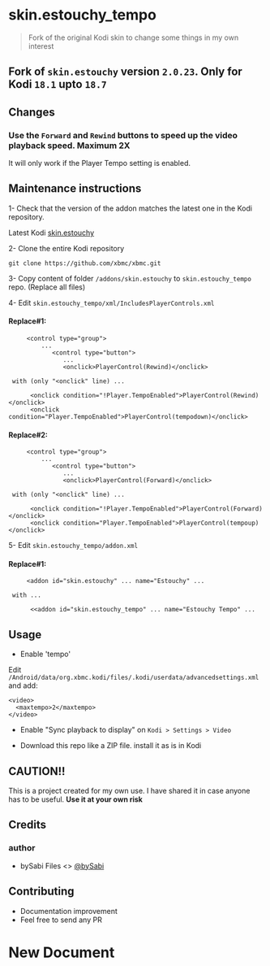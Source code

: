 # skin.estouchy_tempo

> Fork of the original Kodi skin to change some things in my own interest

## Fork of `skin.estouchy` version `2.0.23`. Only for Kodi `18.1` upto `18.7`

## Changes

### Use the `Forward` and `Rewind` buttons to speed up the video playback speed. Maximum 2X
It will only work if the Player Tempo setting is enabled.

## Maintenance instructions
1- Check that the version of the addon matches the latest one in the Kodi repository.

   Latest Kodi [skin.estouchy](https://github.com/xbmc/xbmc/blob/master/addons/skin.estouchy/addon.xml)
   
2- Clone the entire Kodi repository

   `git clone https://github.com/xbmc/xbmc.git`
   
3- Copy content of folder `/addons/skin.estouchy` to `skin.estouchy_tempo` repo. (Replace all files)

4- Edit `skin.estouchy_tempo/xml/IncludesPlayerControls.xml`

####   Replace#1:
   
```
     <control type="group">
         ...
            <control type="button">
               ...
               <onclick>PlayerControl(Rewind)</onclick>
```
    
     with (only "<onclick" line) ...
     
```
      <onclick condition="!Player.TempoEnabled">PlayerControl(Rewind)</onclick>
      <onclick condition="Player.TempoEnabled">PlayerControl(tempodown)</onclick>
```

     
####    Replace#2:
    
```
     <control type="group">
         ...
            <control type="button">
               ...
               <onclick>PlayerControl(Forward)</onclick>
```
    
     with (only "<onclick" line) ...
     
```
      <onclick condition="!Player.TempoEnabled">PlayerControl(Forward)</onclick>
      <onclick condition="Player.TempoEnabled">PlayerControl(tempoup)</onclick>
```

5- Edit `skin.estouchy_tempo/addon.xml`

####   Replace#1:

```
     <addon id="skin.estouchy" ... name="Estouchy" ...
```

     with ...

```
      <<addon id="skin.estouchy_tempo" ... name="Estouchy Tempo" ...
```


## Usage

* Enable 'tempo'

Edit `/Android/data/org.xbmc.kodi/files/.kodi/userdata/advancedsettings.xml` and add:

```
<video>
  <maxtempo>2</maxtempo>
</video>
```

* Enable "Sync playback to display" on `Kodi > Settings > Video`

* Download this repo like a ZIP file. install it as is in Kodi


## CAUTION!!

This is a project created for my own use. I have shared it in case anyone has to be useful. **Use it at your own risk**

## Credits

### author

- bySabi Files <> [@bySabi](https://github.com/bySabi)

## Contributing

- Documentation improvement
- Feel free to send any PR
# New Document
